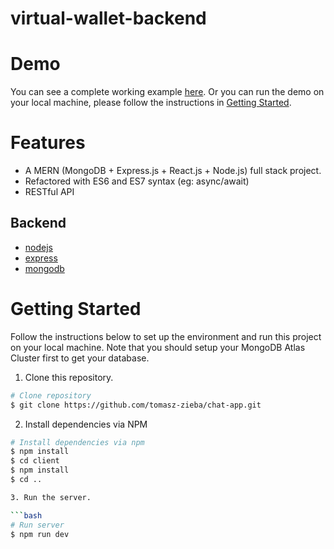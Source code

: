 # virtual-wallet-backend


# Demo

You can see a complete working example [here](https://chat-app-tz.herokuapp.com/). Or you can run the demo on your local machine, please follow the instructions in [Getting Started](#getting-started).

# Features

- A MERN (MongoDB + Express.js + React.js + Node.js) full stack project.
- Refactored with ES6 and ES7 syntax (eg: async/await)
- RESTful API

## Backend

- [nodejs](https://nodejs.org/en/)
- [express](https://gulpjs.com/)
- [mongodb](https://webpack.js.org/concepts/)

# Getting Started

Follow the instructions below to set up the environment and run this project on your local machine. Note that you should setup your MongoDB Atlas Cluster first to get your database.

1. Clone this repository.

```bash
# Clone repository
$ git clone https://github.com/tomasz-zieba/chat-app.git
```

2. Install dependencies via NPM 

```bash
# Install dependencies via npm
$ npm install
$ cd client
$ npm install
$ cd ..

3. Run the server.

```bash
# Run server
$ npm run dev
```
